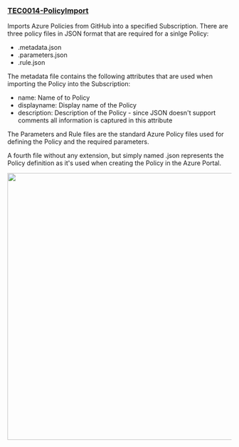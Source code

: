 ### [TEC0014-PolicyImport](https://raw.githubusercontent.com/fbodmer/AzureGovernance/master/TEC0014-PolicyImport.ps1)

Imports Azure Policies from GitHub into a specified Subscription. There are three policy files in JSON format that are required for a sinlge Policy:
- <policy>.metadata.json
- <policy>.parameters.json
- <policy>.rule.json

The metadata file contains the following attributes that are used when importing the Policy into the Subscription:
- name: Name of to Policy
- displayname: Display name of the Policy
- description: Description of the Policy - since JSON doesn't support comments all information is captured in this attribute

The Parameters and Rule files are the standard Azure Policy files used for defining the Policy and the required parameters. 

A fourth file without any extension, but simply named <policy>.json represents the Policy definition as it's used when creating the Policy in the Azure Portal.


<img src="https://github.com/fbodmer/AzureGovernance/wiki/Runbooks/TEC0014.png" width="600"><br/><br/>
